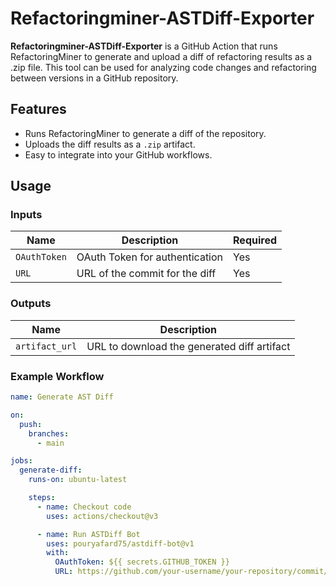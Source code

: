 # Refactoringminer-ASTDiff-Exporter


**Refactoringminer-ASTDiff-Exporter** is a GitHub Action that runs RefactoringMiner to generate and upload a diff of refactoring results as a .zip file. This tool can be used for analyzing code changes and refactoring between versions in a GitHub repository.

## Features

- Runs RefactoringMiner to generate a diff of the repository.
- Uploads the diff results as a `.zip` artifact.
- Easy to integrate into your GitHub workflows.

## Usage

### Inputs

| Name       | Description                           | Required |
|------------|---------------------------------------|----------|
| `OAuthToken` | OAuth Token for authentication        | Yes      |
| `URL`       | URL of the commit for the diff | Yes      |

### Outputs

| Name         | Description                                     |
|--------------|-------------------------------------------------|
| `artifact_url` | URL to download the generated diff artifact   |

### Example Workflow

```yaml
name: Generate AST Diff

on:
  push:
    branches:
      - main

jobs:
  generate-diff:
    runs-on: ubuntu-latest

    steps:
      - name: Checkout code
        uses: actions/checkout@v3

      - name: Run ASTDiff Bot
        uses: pouryafard75/astdiff-bot@v1
        with:
          OAuthToken: ${{ secrets.GITHUB_TOKEN }}
          URL: https://github.com/your-username/your-repository/commit/SHA
